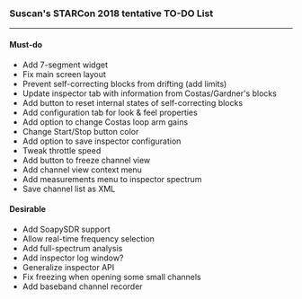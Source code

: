 ### Suscan's STARCon 2018 tentative TO-DO List
---
#### Must-do
- Add 7-segment widget
- Fix main screen layout
- Prevent self-correcting blocks from drifting (add limits)
- Update inspector tab with information from Costas/Gardner's blocks
- Add button to reset internal states of self-correcting blocks
- Add configuration tab for look & feel properties
- Add option to change Costas loop arm gains
- Change Start/Stop button color
- Add option to save inspector configuration
- Tweak throttle speed
- Add button to freeze channel view
- Add channel view context menu
- Add measurements menu to inspector spectrum
- Save channel list as XML

#### Desirable
- Add SoapySDR support
- Allow real-time frequency selection
- Add full-spectrum analysis
- Add inspector log window?
- Generalize inspector API
- Fix freezing when opening some small channels
- Add baseband channel recorder
